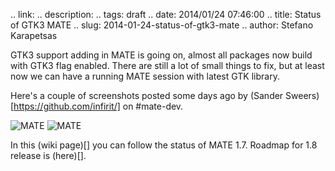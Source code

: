 .. link: 
.. description: 
.. tags: draft
.. date: 2014/01/24 07:46:00
.. title: Status of GTK3 MATE
.. slug: 2014-01-24-status-of-gtk3-mate
.. author: Stefano Karapetsas

GTK3 support adding in MATE is going on, almost all packages now build
with GTK3 flag enabled. There are still a lot of small things to fix,
but at least now we can have a running MATE session with latest GTK
library.

Here's a couple of screenshots posted some days ago by
(Sander Sweers)[https://github.com/infirit/] on #mate-dev.

![MATE](/assets/2014-01-24-gtk3-mate-1-mini.jpg)
![MATE](/assets/2014-01-24-gtk3-mate-2-mini.png)

In this (wiki page)[] you can follow the status of MATE 1.7. Roadmap for
1.8 release is (here)[].

